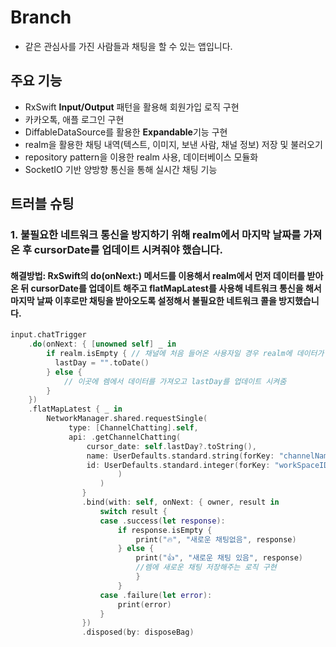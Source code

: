 # Branch
- 같은 관심사를 가진 사람들과 채팅을 할 수 있는 앱입니다.

## 주요 기능
- RxSwift **Input/Output** 패턴을 활용해 회원가입 로직 구현
- 카카오톡, 애플 로그인 구현
- DiffableDataSource를 활용한 **Expandable**기능 구현
- realm을 활용한 채팅 내역(텍스트, 이미지, 보낸 사람, 채널 정보) 저장 및 불러오기
- repository pattern을 이용한 realm 사용, 데이터베이스 모듈화
- SocketIO 기반 양방향 통신을 통해 실시간 채팅 기능


## 트러블 슈팅
### 1. 불필요한 네트워크 통신을 방지하기 위해 realm에서 마지막 날짜를 가져온 후 cursorDate를 업데이트 시켜줘야 했습니다.
#### 해결방법: RxSwift의 **do(onNext:)** 메서드를 이용해서 realm에서 먼저 데이터를 받아온 뒤 cursorDate를 업데이트 해주고 flatMapLatest를 사용해 네트워크 통신을 해서 마지막 날짜 이후로만 채팅을 받아오도록 설정해서 불필요한 네트워크 콜을 방지했습니다.
```swift
input.chatTrigger
    .do(onNext: { [unowned self] _ in
        if realm.isEmpty { // 채널에 처음 들어온 사용자일 경우 realm에 데이터가 없다.
          lastDay = "".toDate()
        } else {
            // 이곳에 렘에서 데이터를 가져오고 lastDay를 업데이트 시켜줌
        }
    })
    .flatMapLatest { _ in
        NetworkManager.shared.requestSingle(
             type: [ChannelChatting].self,
             api: .getChannelChatting(
                 cursor_date: self.lastDay?.toString(),
                 name: UserDefaults.standard.string(forKey: "channelName") ?? "",
                 id: UserDefaults.standard.integer(forKey: "workSpaceID")
                        )
                    )
                }
                .bind(with: self, onNext: { owner, result in
                    switch result {
                    case .success(let response):
                        if response.isEmpty {
                            print("🔥", "새로운 채팅없음", response)
                        } else {
                            print("👍", "새로운 채팅 있음", response)
                            //렘에 새로운 채팅 저장해주는 로직 구현
                            }
                        }
                    case .failure(let error):
                        print(error)
                    }
                })
                .disposed(by: disposeBag)
```
       
